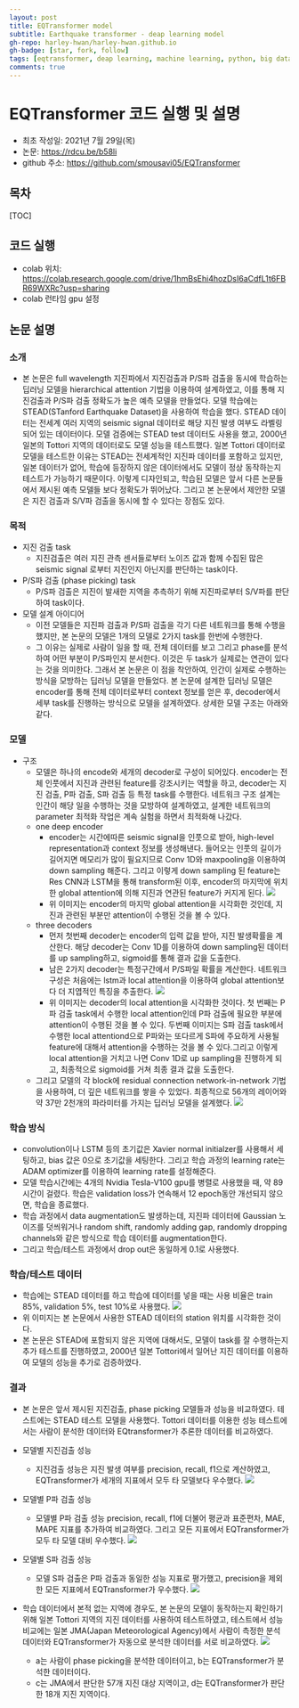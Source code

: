 ```yaml
---
layout: post
title: EQTransformer model 
subtitle: Earthquake transformer - deap learning model
gh-repo: harley-hwan/harley-hwan.github.io
gh-badge: [star, fork, follow]
tags: [eqtransformer, deap learning, machine learning, python, big data science]
comments: true
---
```



# EQTransformer 코드 실행 및 설명
- 최초 작성일: 2021년 7월 29일(목)
- 논문: <https://rdcu.be/b58li>
- github 주소: <https://github.com/smousavi05/EQTransformer>


## 목차
[TOC]

## 코드 실행
- colab 위치: <https://colab.research.google.com/drive/1hmBsEhi4hozDsI6aCdfL1t6FBR69WXRc?usp=sharing>
- colab 런타임 gpu 설정

## 논문 설명
### 소개
- 본 논문은 full wavelength 지진파에서 지진검출과 P/S파 검출을 동시에 학습하는 딥러닝 모델을 hierarchical attention 기법을 이용하여 설계하였고, 이를 통해 지진검출과 P/S파 검출 정확도가 높은 예측 모델을 만들었다.  모델 학습에는 STEAD(STanford Earthquake Dataset)을 사용하여 학습을 했다. STEAD 데이터는 전세계 여러 지역의 seismic signal 데이터로 해당 지진 발생 여부도 라벨링 되어 있는 데이터이다. 모델 검증에는 STEAD test 데이터도 사용을 했고, 2000년 일본의 Tottori 지역의 데이터로도 모델 성능을 테스트했다. 일본 Tottori 데이터로 모델을 테스트한 이유는 STEAD는 전세계적인 지진파 데이터를 포함하고 있지만, 일본 데이터가 없어, 학습에 등장하지 않은 데이터에서도 모델이 정상 동작하는지 테스트가 가능하기 때문이다. 이렇게 디자인되고, 학습된 모델은 앞서 다른 논문들에서 제시된 예측 모델들 보다 정확도가 뛰어났다. 그리고 본 논문에서 제안한 모델은 지진 검출과 S/V파 검출을 동시에 할 수 있다는 장점도 있다.

### 목적
- 지진 검출 task
    - 지진검출은 여러 지진 관측 센서들로부터 노이즈 값과 함께 수집된 많은 seismic signal 로부터 지진인지 아닌지를 판단하는 task이다.
- P/S파 검출 (phase picking) task
    - P/S파 검출은 지진이 발새한 지역을 추측하기 위해 지진파로부터 S/V파를 판단하여 task이다. 
- 모델 설계 아이디어
    - 이전 모델들은 지진파 검출과 P/S파 검출을 각기 다른 네트워크를 통해 수행을 했지만, 본 논문의 모델은 1개의 모델로 2가지 task를 한번에 수행한다.
    - 그 이유는 실제로 사람이 일을 할 때, 전체 데이터를 보고 그리고 phase를 분석하여 어떤 부분이 P/S파인지 분서한다. 이것은 두 task가 실제로는 연관이 있다는 것을 의미한다. 그래서 본 논문은 이 점을 착안하여, 인간이 실제로 수행하는 방식을 모방하는 딥러닝 모델을 만들었다. 본 논문에 설계한 딥러닝 모델은 encoder를 통해 전체 데이터로부터 context 정보를 얻은 후, decoder에서 세부 task를 진행하는 방식으로 모델을 설계하였다. 상세한 모델 구조는 아래와 같다.
### 모델
- 구조
    - 모델은 하나의 encode와 세개의 decoder로 구성이 되어있다. encoder는 전체 인풋에서 지진과 관련된 feature를 강조시키는 역할을 하고, decoder는 지진 검출, P파 검출, S파 검출 등 특정 task를 수행한다. 네트워크 구조 설계는 인간이 해당 일을 수행하는 것을 모방하여 설계하였고, 설계한 네트워크의 parameter 최적화 작업은 계속 실험을 하면서 최적화해 나갔다.
    - one deep encoder
        - encoder는 시간에따른 seismic signal을 인풋으로 받아, high-level representation과 context 정보를 생성해낸다. 들어오는 인풋의 길이가 길어지면 메모리가 많이 필요지므로 Conv 1D와 maxpooling을 이용하여 down sampling 해준다. 그리고 이렇게 down sampling 된 feature는 Res CNN과 LSTM을 통해 transform된 이후, encoder의 마지막에 위치한 global attention에 의해 지진과 연관된 feature가 커지게 된다.
        ![](https://i.imgur.com/dv3kc10.png)
        - 위 이미지는 encoder의 마지막 global attention을 시각화한 것인데, 지진과 관련된 부분만 attention이 수행된 것을 볼 수 있다.
    - three decoders
        - 먼저 첫번째 decoder는 encoder의 입력 값을 받아, 지진 발생확률을 계산한다. 해당 decoder는 Conv 1D를 이용하여 down sampling된 데이터를 up sampling하고, sigmoid를 통해 결과 값을 도출한다.
        - 남은 2가지 decoder는 특정구간에서 P/S파일 확률을 계산한다. 네트워크 구성은 처음에는 lstm과 local attention을 이용하여 global attention보다 더 지엽적인 특징을 추출한다.
        ![](https://i.imgur.com/dPpiVBj.png)
        - 위 이미지는 decoder의 local attention을 시각화한 것이다. 첫 번째는 P파 검출 task에서 수행한 local attention인데 P파 검출에 필요한 부분에 attention이 수행된 것을 볼 수 있다. 두번째 이미지는 S파 검출 task에서 수행한 local attentiond으로 P파와는 또다르게 S파에 주요하게 사용될 feature에 대해서 attention을 수행하는 것을 볼 수 있다.그리고 이렇게 local attention을 거치고 나면 Conv 1D로 up sampling을 진행하게 되고, 최종적으로 sigmoid를 거쳐 최종 결과 값을 도출한다.
    - 그리고 모델의 각 block에 residual connection network-in-network 기법을 사용하여, 더 깊은 네트워크를 쌓을 수 있었다. 최종적으로 56개의 레이어와 약 37만 2천개의 파라미터를 가지는 딥러닝 모델을 설계했다.
    ![](https://i.imgur.com/fimHmto.png)

### 학습 방식
- convolution이나 LSTM 등의 초기값은 Xavier normal initialzer를 사용해서 세팅하고, bias 값은 0으로 초기값을 세팅한다. 그리고 학습 과정의 learning rate는 ADAM optimizer를 이용하여 learning rate를 설정해준다.
- 모델 학습시간에는 4개의 Nvidia Tesla-V100 gpu를 병렬로 사용했을 때, 약 89시간이 걸렸다. 학습은 validation loss가 연속해서 12 epoch동안 개선되지 않으면, 학습을 종료했다.
- 학습 과정에서 data augmentation도 발생하는데, 지진파 데이터에 Gaussian 노이즈를 덧씌워거나 random shift, randomly adding gap, randomly dropping channels와 같은 방식으로 학습 데이터를 augmentation한다.
- 그리고 학습/테스트 과정에서 drop out은 동일하게 0.1로 사용했다.

### 학습/테스트 데이터
- 학습에는 STEAD 데이터를 하고 학습에 데이터를 넣을 때는 사용 비율은 train 85%, validation 5%, test 10%로 사용했다.
    ![](https://i.imgur.com/6Ypp0W2.jpg)
- 위 이미지는 본 논문에서 사용한 STEAD 데이터의 station 위치를 시각화한 것이다.
- 본 논문은 STEAD에 포함되지 않은 지역에 대해서도, 모델이 task를 잘 수행하는지 추가 테스트를 진행하였고, 2000년 일본 Tottori에서 일어난 지진 데이터를 이용하여 모델의 성능을 추가로 검증하였다. 

### 결과
- 본 논문은 앞서 제시된 지진검출, phase picking 모델들과 성능을 비교하였다. 테스트에는 STEAD 테스트 모델을 사용했다. Tottori 데이터를 이용한 성능 테스트에서는 사람이 분석한 데이터와 EQtransformer가 추론한 데이터를 비교하였다.
- 모델별 지진검출 성능
    - 지진검출 성능은 지진 발생 여부를 precision, recall, f1으로 계산하였고, EQTransformer가 세개의 지표에서 모두 타 모델보다 우수했다.
    ![](https://i.imgur.com/D6KHqE9.png)
- 모델별 P파 검출 성능
    - 모델별 P파 검출 성능 precision, recall, f1에 더불어 평균과 표준편차, MAE, MAPE 지표를 추가하여 비교하였다. 그리고 모든 지표에서 EQTransformer가 모두 타 모델 대비 우수했다.
    ![](https://i.imgur.com/W8bXX8K.png)
- 모델별 S파 검출 성능
    - 모델 S파 검출은 P파 검출과 동일한 성능 지표로 평가했고, precision을 제외한 모든 지표에서 EQTransformer가 우수했다.
    ![](https://i.imgur.com/LERYIZc.png)

- 학습 데이터에서 본적 없는 지역에 경우도, 본 논문의 모델이 동작하는지 확인하기 위해 일본 Tottori 지역의 지진 데이터를 사용하여 테스트하였고, 테스트에서 성능 비교에는 일본 JMA(Japan Meteorological Agency)에서 사람이 측정한 분석 데이터와 EQTransformer가 자동으로 분석한 데이터를 서로 비교하였다.
    ![](https://i.imgur.com/HL7jRNP.jpg)
    - a는 사람이 phase picking을 분석한 데이터이고, b는 EQTransformer가 분석한 데이터이다.
    - c는 JMA에서 판단한 57개 지진 대상 지역이고, d는 EQTransformer가 판단한 18개 지진 지역이다.

